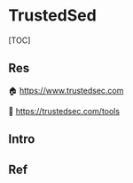 # TrustedSed

[TOC]



## Res
🏠 https://www.trustedsec.com

🧰 https://trustedsec.com/tools



## Intro


## Ref

